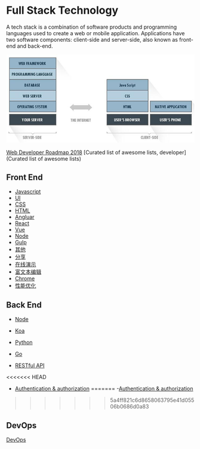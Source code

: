 # Full Stack Technology

A tech stack is a combination of software products and programming languages used to create a web or mobile application. Applications have two software components: client-side and server-side, also known as front-end and back-end.

![Full Stack](images/FullStack.jpg)

[Web Developer Roadmap 2018](https://github.com/kamranahmedse/developer-roadmap)
[Curated list of awesome lists, developer](Curated list of awesome lists)

## Front End

- [Javascript](https://github.com/EtachGu/Full-Stack-tutorial/tree/master/frontend/#javascript)
- [UI](https://github.com/EtachGu/Full-Stack-tutorial/tree/master/frontend/#ui)
- [CSS](https://github.com/EtachGu/Full-Stack-tutorial/tree/master/frontend/#css)
- [HTML](https://github.com/EtachGu/Full-Stack-tutorial/tree/master/frontend/#html)
- [Angluar](https://github.com/EtachGu/Full-Stack-tutorial/tree/master/frontend/#angluar)
- [React](https://github.com/EtachGu/Full-Stack-tutorial/tree/master/frontend/#react)
- [Vue](https://github.com/EtachGu/Full-Stack-tutorial/tree/master/frontend/#vue)
- [Node](https://github.com/EtachGu/Full-Stack-tutorial/tree/master/frontend/#node)
- [Gulp](https://github.com/EtachGu/Full-Stack-tutorial/tree/master/frontend/#gulp)
- [其他](https://github.com/EtachGu/Full-Stack-tutorial/tree/master/frontend#%E5%85%B6%E4%BB%96)
- [分享](https://github.com/EtachGu/Full-Stack-tutorial/tree/master/frontend#%E5%88%86%E4%BA%AB%E5%8A%9F%E8%83%BD)
- [在线演示](https://github.com/EtachGu/Full-Stack-tutorial/tree/master/frontend#%E5%9C%A8%E7%BA%BF%E6%BC%94%E7%A4%BA)
- [富文本编辑](https://github.com/EtachGu/Full-Stack-tutorial/tree/master/frontend#%E5%AF%8C%E6%96%87%E6%9C%AC%E7%BC%96%E8%BE%91%E5%99%A8)
- [Chrome](https://github.com/EtachGu/Full-Stack-tutorial/tree/master/rontend/#chrome)
- [性能优化](https://github.com/EtachGu/Full-Stack-tutorial/tree/master/frontend#%E6%80%A7%E8%83%BD%E4%BC%98%E5%8C%96)

## Back End

- [Node](https://github.com/EtachGu/Full-Stack-tutorial/tree/master/backend/#node)
- [Koa](https://github.com/EtachGu/Full-Stack-tutorial/tree/master/backend#koa)

- [Python](https://github.com/EtachGu/Full-Stack-tutorial/tree/master/backend#python)

- [Go](https://github.com/EtachGu/Full-Stack-tutorial/tree/master/backend/#go)

- [RESTful API](https://github.com/EtachGu/Full-Stack-tutorial/tree/master/backend#restful-api)

<<<<<<< HEAD
- [Authentication & authorization](https://github.com/EtachGu/Full-Stack-tutorial/tree/master/backend##authentication--authorization)
=======
-[Authentication & authorization](https://github.com/EtachGu/Full-Stack-tutorial/tree/master/backend##authentication--authorization)
>>>>>>> 5a4ff821c6d8658063795e41d05506b0686d0a83


## DevOps

[DevOps](devops/README.md)
